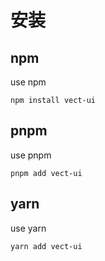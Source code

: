 # 安装

## npm

use npm

```shell
npm install vect-ui
```

## pnpm

use pnpm

```shell
pnpm add vect-ui
```

## yarn

use yarn

```shell
yarn add vect-ui
```
